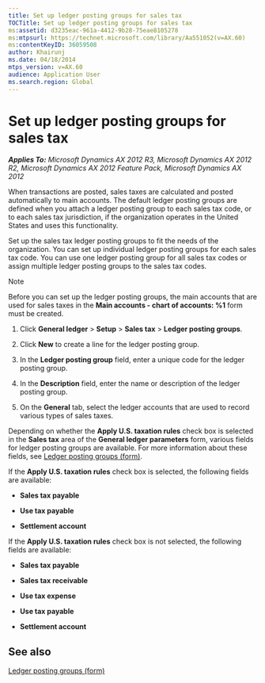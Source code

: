 ```yaml
---
title: Set up ledger posting groups for sales tax
TOCTitle: Set up ledger posting groups for sales tax
ms:assetid: d3235eac-961a-4412-9b28-75eae8105278
ms:mtpsurl: https://technet.microsoft.com/library/Aa551052(v=AX.60)
ms:contentKeyID: 36059508
author: Khairunj
ms.date: 04/18/2014
mtps_version: v=AX.60
audience: Application User
ms.search.region: Global
---
```


# Set up ledger posting groups for sales tax 


_**Applies To:** Microsoft Dynamics AX 2012 R3, Microsoft Dynamics AX 2012 R2, Microsoft Dynamics AX 2012 Feature Pack, Microsoft Dynamics AX 2012_

When transactions are posted, sales taxes are calculated and posted automatically to main accounts. The default ledger posting groups are defined when you attach a ledger posting group to each sales tax code, or to each sales tax jurisdiction, if the organization operates in the United States and uses this functionality.

Set up the sales tax ledger posting groups to fit the needs of the organization. You can set up individual ledger posting groups for each sales tax code. You can use one ledger posting group for all sales tax codes or assign multiple ledger posting groups to the sales tax codes.


> [!NOTE]
> <P>Before you can set up the ledger posting groups, the main accounts that are used for sales taxes in the <STRONG>Main accounts - chart of accounts: %1</STRONG> form must be created.</P>



1.  Click **General ledger** \> **Setup** \> **Sales tax** \> **Ledger posting groups**.

2.  Click **New** to create a line for the ledger posting group.

3.  In the **Ledger posting group** field, enter a unique code for the ledger posting group.

4.  In the **Description** field, enter the name or description of the ledger posting group.

5.  On the **General** tab, select the ledger accounts that are used to record various types of sales taxes.

Depending on whether the **Apply U.S. taxation rules** check box is selected in the **Sales tax** area of the **General ledger parameters** form, various fields for ledger posting groups are available. For more information about these fields, see [Ledger posting groups (form)](https://technet.microsoft.com/library/aa598801\(v=ax.60\)).

If the **Apply U.S. taxation rules** check box is selected, the following fields are available:

  - **Sales tax payable**

  - **Use tax payable**

  - **Settlement account**

If the **Apply U.S. taxation rules** check box is not selected, the following fields are available:

  - **Sales tax payable**

  - **Sales tax receivable**

  - **Use tax expense**

  - **Use tax payable**

  - **Settlement account**

## See also

[Ledger posting groups (form)](https://technet.microsoft.com/library/aa598801\(v=ax.60\))

  


